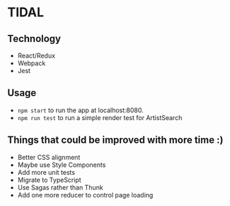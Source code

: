 # TIDAL

## Technology

* React/Redux
* Webpack
* Jest

## Usage

* `npm start` to run the app at localhost:8080.
* `npm run test` to run a simple render test for ArtistSearch

## Things that could be improved with more time :)

* Better CSS alignment
* Maybe use Style Components
* Add more unit tests
* Migrate to TypeScript
* Use Sagas rather than Thunk
* Add one more reducer to control page loading